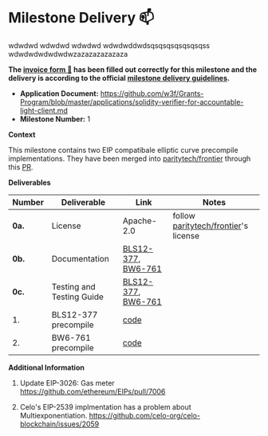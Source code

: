 # Milestone Delivery :mailbox:

wdwdwd
wdwdwd
wdwdwd
wdwdwddwdsqsqsqsqsqsqsqss
wdwdwdwdwdwdwzazazazazazaza

**The [invoice form :pencil:](https://docs.google.com/forms/d/e/1FAIpQLSfmNYaoCgrxyhzgoKQ0ynQvnNRoTmgApz9NrMp-hd8mhIiO0A/viewform) has been filled out correctly for this milestone and the delivery is according to the official [milestone delivery guidelines](https://github.com/w3f/Grants-Program/blob/master/docs/Support%20Docs/milestone-deliverables-guidelines.md).**

- **Application Document:** https://github.com/w3f/Grants-Program/blob/master/applications/solidity-verifier-for-accountable-light-client.md
- **Milestone Number:** 1

**Context**

This milestone contains two EIP compatibale elliptic curve precompile implementations. They have been merged into [paritytech/frontier](https://github.com/paritytech/frontier) through this [PR](https://github.com/paritytech/frontier/pull/1049/).

**Deliverables**

| Number  | Deliverable               | Link                                                                                                                                                                                                               | Notes                                                                          |
| ------- | ------------------------- | ------------------------------------------------------------------------------------------------------------------------------------------------------------------------------------------------------------------ | ------------------------------------------------------------------------------ |
| **0a.** | License                   | Apache-2.0                                                                                                                                                                                                         | follow [paritytech/frontier](https://github.com/paritytech/frontier)'s license |
| **0b.** | Documentation             | [BLS12-377](https://paritytech.github.io/frontier/rustdocs/pallet_evm_precompile_bls12377/index.html), [BW6-761](https://paritytech.github.io/frontier/rustdocs/pallet_evm_precompile_bw6761/index.html)           |                                                                                |
| **0c.** | Testing and Testing Guide | [BLS12-377](https://github.com/paritytech/frontier/blob/master/frame/evm/precompile/bls12377/src/tests.rs), [BW6-761](https://github.com/paritytech/frontier/blob/master/frame/evm/precompile/bw6761/src/tests.rs) |                                                                                |
| 1.      | BLS12-377 precompile      | [code](https://github.com/paritytech/frontier/blob/master/frame/evm/precompile/bls12377/src/lib.rs)                                                                                                                |                                                                                |
| 2.      | BW6-761 precompile        | [code](https://github.com/paritytech/frontier/blob/master/frame/evm/precompile/bw6761/src/lib.rs)                                                                                                                  |                                                                                |

**Additional Information**

1. Update EIP-3026: Gas meter
   https://github.com/ethereum/EIPs/pull/7006

2. Celo's EIP-2539 implmentation has a problem about Multiexponentiation.
   https://github.com/celo-org/celo-blockchain/issues/2059
